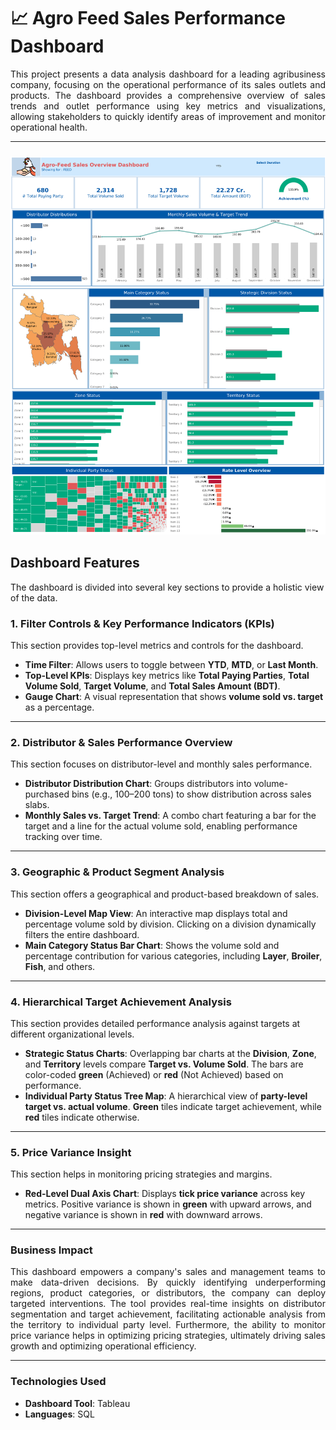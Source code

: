 # 📈 Agro Feed Sales Performance Dashboard

<p align="justify">This project presents a data analysis dashboard for a leading agribusiness company, focusing on the operational performance of its sales outlets and products. The dashboard provides a comprehensive overview of sales trends and outlet performance using key metrics and visualizations, allowing stakeholders to quickly identify areas of improvement and monitor operational health.</p>

---
### **![Image1](images/1.png)**

## Dashboard Features

The dashboard is divided into several key sections to provide a holistic view of the data.

### 1. Filter Controls & Key Performance Indicators (KPIs)

This section provides top-level metrics and controls for the dashboard.
* **Time Filter**: Allows users to toggle between **YTD**, **MTD**, or **Last Month**.
* **Top-Level KPIs**: Displays key metrics like **Total Paying Parties**, **Total Volume Sold**, **Target Volume**, and **Total Sales Amount (BDT)**.
* **Gauge Chart**: A visual representation that shows **volume sold vs. target** as a percentage.

---

### 2. Distributor & Sales Performance Overview

This section focuses on distributor-level and monthly sales performance.
* **Distributor Distribution Chart**: Groups distributors into volume-purchased bins (e.g., 100–200 tons) to show distribution across sales slabs.
* **Monthly Sales vs. Target Trend**: A combo chart featuring a bar for the target and a line for the actual volume sold, enabling performance tracking over time.

---

### 3. Geographic & Product Segment Analysis

This section offers a geographical and product-based breakdown of sales.
* **Division-Level Map View**: An interactive map displays total and percentage volume sold by division. Clicking on a division dynamically filters the entire dashboard.
* **Main Category Status Bar Chart**: Shows the volume sold and percentage contribution for various categories, including **Layer**, **Broiler**, **Fish**, and others.

---

### 4. Hierarchical Target Achievement Analysis

This section provides detailed performance analysis against targets at different organizational levels.
* **Strategic Status Charts**: Overlapping bar charts at the **Division**, **Zone**, and **Territory** levels compare **Target vs. Volume Sold**. The bars are color-coded **green** (Achieved) or **red** (Not Achieved) based on performance.
* **Individual Party Status Tree Map**: A hierarchical view of **party-level target vs. actual volume**. **Green** tiles indicate target achievement, while **red** tiles indicate otherwise.

---

### 5. Price Variance Insight

This section helps in monitoring pricing strategies and margins.
* **Red-Level Dual Axis Chart**: Displays **tick price variance** across key metrics. Positive variance is shown in **green** with upward arrows, and negative variance is shown in **red** with downward arrows.

---

### Business Impact

<p align="justify">This dashboard empowers a company's sales and management teams to make data-driven decisions. By quickly identifying underperforming regions, product categories, or distributors, the company can deploy targeted interventions. The tool provides real-time insights on distributor segmentation and target achievement, facilitating actionable analysis from the territory to individual party level. Furthermore, the ability to monitor price variance helps in optimizing pricing strategies, ultimately driving sales growth and optimizing operational efficiency.</p>

---

### Technologies Used

* **Dashboard Tool**: Tableau
* **Languages**: SQL
